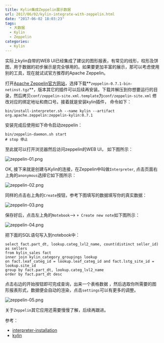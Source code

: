 ```yaml
---
title: Kylin集成Zeppelin展示数据
url: 2017/06/02/kylin-integrate-with-zeppelin.html
date: "2017-06-02 18:03:23"
tags: 
  - 大数据
  - Kylin
  - Zeppelin
categories:
  - Kylin
---
```


实际上kylin自带的WEB UI已经集成了建议的图形报表，有常见的线形，柱形及饼图，用于数据的初步展示是完全够用的。如果要更加丰富的展示，那可以考虑使用别的工具，现在就试试官方推荐的Apache Zeppelin。

<!--more-->

打开[Apache Zeppelin官方网站](http://zeppelin.apache.org/download.html)，选择下载**`zeppelin-0.7.1-bin-netinst.tgz`**，版本其它的插件可以后续再安装。下载并解压到你想要运行的目录，然后拷贝`conf/zeppelin-site.xml.template`为`conf/zeppelin-site.xml` 修改对应的绑定地址和商口号。接着就是安装kylin插件， 命令如下：

```
bin/install-interpreter.sh --name kylin --artifact org.apache.zeppelin:zeppelin-kylin:0.7.1
```

安装完成后使用如下命令启动zeppelin：

```
bin/zeppelin-daemon.sh start
# stop 停止
```

至此就可以打开浏览器然后访问zeppelin的WEB UI， 如下图所示：

![zeppelin-01.png](http://siteimgs.cn-sh2.ufileos.com/2017/06-02-zeppelin-01.png)


OK, 接下来就是创建与Kylin的连接，在Zeppelin中叫做`Interpreter`, 点击页面右上角的`anonymous`选择它如下图所示：

![zeppelin-02.png](http://siteimgs.cn-sh2.ufileos.com/2017/06-02-zeppelin-02.png)

同样的点击右上角的`Create`按钮，参考下图填写的数据填写你的真实数据：

![zeppelin-03.png](http://siteimgs.cn-sh2.ufileos.com/2017/06-02-zeppelin-03.png)

保存好后，点击左上角的`Notebook`--> `+ Create new note`如下图所示：

![zeppelin-04.png](http://siteimgs.cn-sh2.ufileos.com/2017/06-02-zeppelin-04.png)

把下面的SQL语句写入到notebook中：

```
select fact.part_dt, lookup.categ_lvl2_name, count(distinct seller_id) as sellers
from kylin_sales fact
inner join kylin_category_groupings lookup 
on fact.leaf_categ_id = lookup.leaf_categ_id and fact.lstg_site_id = lookup.site_id
group by fact.part_dt, lookup.categ_lvl2_name
order by fact.part_dt desc
```

点击右边的开始按钮即可完成查询，出来一个表格数据 ，然后选取你所需要的图形报表形式，数据便会自动的渲染，点击`settings`可以有更多的调整。

![zeppelin-05.png](http://siteimgs.cn-sh2.ufileos.com/2017/06-02-zeppelin-05.png)

关于`Zeppelin`其它应用还需要慢慢了解，后续再跟进。


参考：

- [interpreter-installation](http://zeppelin.apache.org/docs/0.7.1/manual/interpreterinstallation.html)
- [kylin](http://zeppelin.apache.org/docs/0.7.1/interpreter/kylin.html)
